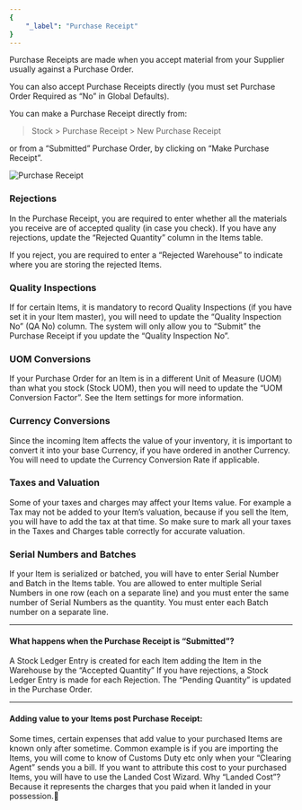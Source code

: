 ```yaml
---
{
	"_label": "Purchase Receipt"
}
---
```

Purchase Receipts are made when you accept material from your Supplier usually against a Purchase Order. 

You can also accept Purchase Receipts directly (you must set Purchase Order Required as “No” in Global Defaults).

You can make a Purchase Receipt directly from:

> Stock > Purchase Receipt > New Purchase Receipt

or from a “Submitted” Purchase Order, by clicking on “Make Purchase Receipt”.



![Purchase Receipt](img/purchase-receipt.png)





### Rejections

In the Purchase Receipt, you are required to enter whether all the materials you receive are of accepted quality (in case you check). If you have any rejections, update the “Rejected Quantity” column in the Items table.

If you reject, you are required to enter a “Rejected Warehouse” to indicate where you are storing the rejected Items.

### Quality Inspections

If for certain Items, it is mandatory to record Quality Inspections (if you have set it in your Item master), you will need to update the “Quality Inspection No” (QA No) column. The system will only allow you to “Submit” the Purchase Receipt if you update the “Quality Inspection No”.

### UOM Conversions

If your Purchase Order for an Item is in a different Unit of Measure (UOM) than what you stock (Stock UOM), then you will need to update the “UOM Conversion Factor”. See the Item settings for more information.

### Currency Conversions

Since the incoming Item affects the value of your inventory, it is important to convert it into your base Currency, if you have ordered in another Currency. You will need to update the Currency Conversion Rate if applicable.

### Taxes and Valuation

Some of your taxes and charges may affect your Items value. For example a Tax may not be added to your Item’s valuation, because if you sell the Item, you will have to add the tax at that time. So make sure to mark all your taxes in the Taxes and Charges table correctly for accurate valuation.

### Serial Numbers and Batches

If your Item is serialized or batched, you will have to enter Serial Number and Batch in the Items table. You are allowed to enter multiple Serial Numbers in one row (each on a separate line) and you must enter the same number of Serial Numbers as the quantity. You must enter each Batch number on a separate line.

---

#### What happens when the Purchase Receipt is “Submitted”?

A Stock Ledger Entry is created for each Item adding the Item in the Warehouse by the “Accepted Quantity”
If you have rejections, a Stock Ledger Entry is made for each Rejection.
The “Pending Quantity” is updated in the Purchase Order.

---

#### Adding value to your Items post Purchase Receipt: 

Some times, certain expenses that add value to your purchased Items are known only after sometime. Common example is if you are importing the Items, you will come to know of Customs Duty etc only when your “Clearing Agent” sends you a bill. If you want to attribute this cost to your purchased Items, you will have to use the Landed Cost Wizard. Why “Landed Cost”? Because it represents the charges that you paid when it landed in your possession.